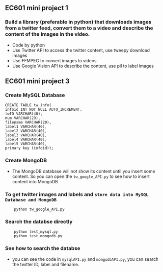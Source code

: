 ## EC601 mini project 1
### Build a library (preferable in python) that downloads images from a twitter feed, convert them to a video and describe the content of the images in the video.

- Code by python
- Use Twitter API to access the twitter content, use tweepy download images 
- Use FFMPEG to convert images to videos
- Use Google Vision API to describe the content, use pil to label images

## EC601 mini project 3
### Create MySQL Database
    CREATE TABLE tw_info(
    infoid INT NOT NULL AUTO_INCREMENT,
    twID VARCHAR(40),
    num VARCHAR(20),
    filename VARCHAR(20),
    label1 VARCHAR(40),
    label2 VARCHAR(40),
    label3 VARCHAR(40),
    label4 VARCHAR(40),
    label5 VARCHAR(40),
    primary key (infoid));
    
### Create MongoDB
- The MongoDB database will not show its content until you insert some content. So you can open the `tw_google_API.py` to see how to insert content into MongoDB

### To get twitter images and labels and `store data into MySQL Database and MongoDB`
        python tw_google_API.py

### Search the databse directly
        python test_mysql.py
        python test_mongodb.py
        
### See how to search the databse
- you can see the code in `mysqlAPI.py` and `mongodbAPI.py`, you can search the twitter ID, label and filename.

